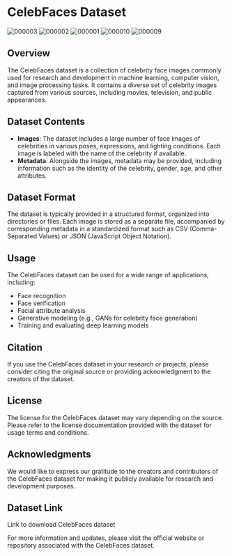 # CelebFaces Dataset
![000003](https://github.com/Shiv162003/GAN-ARS-Div-B_Comparative-analysis/assets/120489897/1646296a-a60e-4c20-970a-148799f80962)
![000002](https://github.com/Shiv162003/GAN-ARS-Div-B_Comparative-analysis/assets/120489897/669003ea-e6e8-4f37-bdfe-d79a7e6f2ed8)
![000001](https://github.com/Shiv162003/GAN-ARS-Div-B_Comparative-analysis/assets/120489897/30fa3191-d4c4-4acf-beed-70c0e201eb50)
![000010](https://github.com/Shiv162003/GAN-ARS-Div-B_Comparative-analysis/assets/120489897/a91543e9-aaad-4c1e-9115-6e05631b93dd)
![000009](https://github.com/Shiv162003/GAN-ARS-Div-B_Comparative-analysis/assets/120489897/65e45cf8-a0b2-4178-88cd-9056862c6b0c)


## Overview
The CelebFaces dataset is a collection of celebrity face images commonly used for research and development in machine learning, computer vision, and image processing tasks. It contains a diverse set of celebrity images captured from various sources, including movies, television, and public appearances.

## Dataset Contents
- **Images**: The dataset includes a large number of face images of celebrities in various poses, expressions, and lighting conditions. Each image is labeled with the name of the celebrity if available.
- **Metadata**: Alongside the images, metadata may be provided, including information such as the identity of the celebrity, gender, age, and other attributes.

## Dataset Format
The dataset is typically provided in a structured format, organized into directories or files. Each image is stored as a separate file, accompanied by corresponding metadata in a standardized format such as CSV (Comma-Separated Values) or JSON (JavaScript Object Notation).

## Usage
The CelebFaces dataset can be used for a wide range of applications, including:
- Face recognition
- Face verification
- Facial attribute analysis
- Generative modeling (e.g., GANs for celebrity face generation)
- Training and evaluating deep learning models

## Citation
If you use the CelebFaces dataset in your research or projects, please consider citing the original source or providing acknowledgment to the creators of the dataset.

## License
The license for the CelebFaces dataset may vary depending on the source. Please refer to the license documentation provided with the dataset for usage terms and conditions.

## Acknowledgments
We would like to express our gratitude to the creators and contributors of the CelebFaces dataset for making it publicly available for research and development purposes.

## Dataset Link

Link to download CelebFaces dataset

For more information and updates, please visit the official website or repository associated with the CelebFaces dataset.
